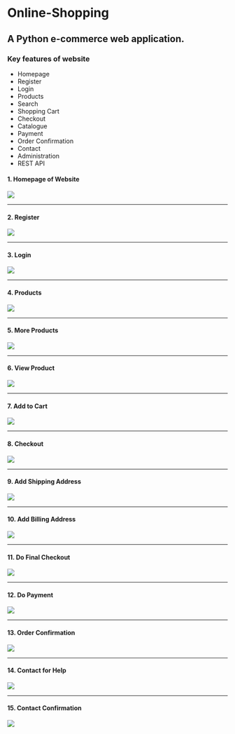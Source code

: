 # Online-Shopping
## A Python e-commerce web application.

### Key features of website
- Homepage
- Register
- Login
- Products
- Search
- Shopping Cart
- Checkout
- Catalogue
- Payment
- Order Confirmation
- Contact
- Administration
- REST API


#### 1. Homepage of Website

![](Screenshots/homepage.png)

---

#### 2. Register

![](Screenshots/Register.PNG)

---

#### 3. Login

![](Screenshots/Login.PNG)

---

#### 4. Products

![](Screenshots/Products.PNG)

---

#### 5. More Products

![](Screenshots/Products%202.PNG)

---

#### 6. View Product

![](Screenshots/View%20Product.PNG)

---

#### 7. Add to Cart

![](Screenshots/Cart.PNG)

---

#### 8. Checkout

![](Screenshots/Checkout.PNG)

---

#### 9. Add Shipping Address

![](Screenshots/Shipping%20Address.PNG)

---

#### 10. Add Billing Address

![](Screenshots/Billing%20Address.PNG)

---

#### 11. Do Final Checkout

![](Screenshots/Final%20Checkout.PNG)

---

#### 12. Do Payment

![](Screenshots/Payment%20Method.PNG)

---

#### 13. Order Confirmation

![](Screenshots/Order%20Confirmation.PNG)

---

#### 14. Contact for Help

![](Screenshots/Contact.PNG)

---

#### 15. Contact Confirmation

![](Screenshots/Contact%20Confirmation.PNG)

